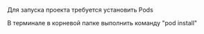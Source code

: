 Для запуска проекта требуется установить Pods

В терминале в корневой папке выполнить команду "pod install"
